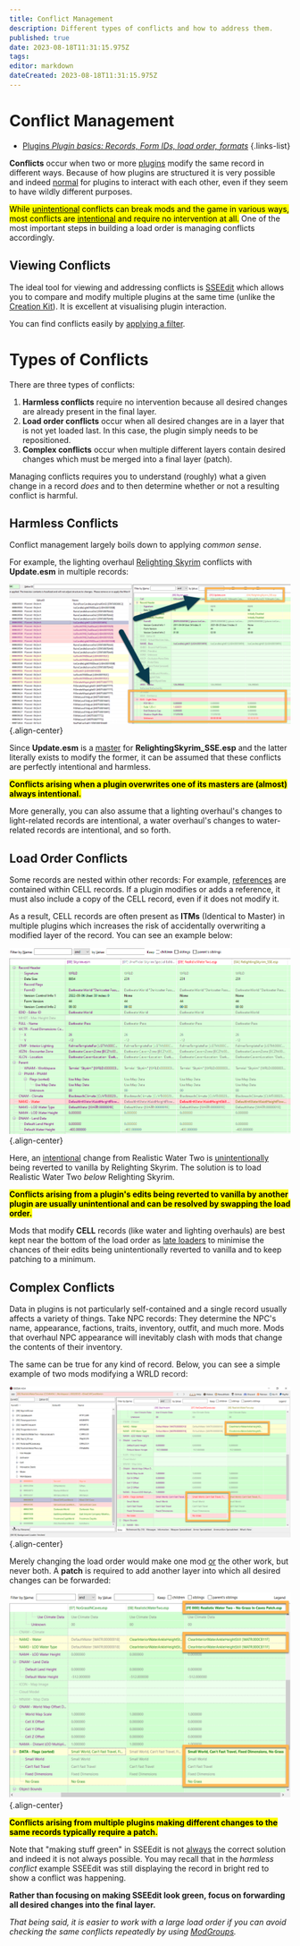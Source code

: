 ```yaml
---
title: Conflict Management
description: Different types of conflicts and how to address them.
published: true
date: 2023-08-18T11:31:15.975Z
tags: 
editor: markdown
dateCreated: 2023-08-18T11:31:15.975Z
---
```


# Conflict Management

- [Plugins *Plugin basics: Records, Form IDs, load order, formats*](/knowledge-base/plugins)
{.links-list}

**Conflicts** occur when two or more [plugins](/knowledge-base/plugins) modify the same record in different ways. Because of how plugins are structured it is very possible and indeed <u>normal</u> for plugins to interact with each other, even if they seem to have wildly different purposes.

<mark>While <u>unintentional</u> conflicts can break mods and the game in various ways, most conflicts are <u>intentional</u> and require no intervention at all.</mark> One of the most important steps in building a load order is managing conflicts accordingly.

## Viewing Conflicts

The ideal tool for viewing and addressing conflicts is [SSEEdit](/skyforge/tool-setup/sseedit/) which allows you to compare and modify multiple plugins at the same time (unlike the [Creation Kit](/tools/ck)). It is excellent at visualising plugin interaction.

You can find conflicts easily by [applying a filter](/guides-tutorials/filter-for-conflicts/).

# Types of Conflicts

There are three types of conflicts:

1. **Harmless conflicts** require no intervention because all desired changes are already present in the final layer.
2. **Load order conflicts** occur when all desired changes are in a layer that is not yet loaded last. In this case, the plugin simply needs to be repositioned.
3. **Complex conflicts** occur when multiple different layers contain desired changes which must be merged into a final layer (patch).

Managing conflicts requires you to understand (roughly) what a given change in a record *does* and to then determine whether or not a resulting conflict is harmful.

## Harmless Conflicts

Conflict management largely boils down to applying *common sense*.

For example, the lighting overhaul [Relighting Skyrim](https://www.nexusmods.com/skyrimspecialedition/mods/8586) conflicts with **Update.esm** in multiple records:

![rs-update-conflict.png](/knowledge-base/rs-update-conflict.png){.align-center}

Since **Update.esm** is a <u>master</u> for **RelightingSkyrim_SSE.esp** and the latter literally exists to modify the former, it can be assumed that these conflicts are perfectly intentional and harmless.

<mark>**Conflicts arising when a plugin overwrites one of its masters are (almost) always intentional.**</mark>

More generally, you can also assume that a lighting overhaul's changes to light-related records are intentional, a water overhaul's changes to water-related records are intentional, and so forth.

## Load Order Conflicts

Some records are nested within other records: For example, [references](/knowledge-base/references) are contained within CELL records. If a plugin modifies or adds a reference, it must also include a copy of the CELL record, even if it does not modify it.

As a result, CELL records are often present as **ITMs** (Identical to Master) in multiple plugins which increases the risk of accidentally overwriting a modified layer of the record. You can see an example below:

![worldspace-conflict.png](/knowledge-base/worldspace-conflict.png){.align-center}

Here, an <u>intentional</u> change from Realistic Water Two is <u>unintentionally</u> being reverted to vanilla by Relighting Skyrim. The solution is to load Realistic Water Two *below* Relighting Skyrim.

<mark>**Conflicts arising from a plugin's edits being reverted to vanilla by another plugin are usually unintentional and can be resolved by swapping the load order.**</mark>

Mods that modify **CELL** records (like water and lighting overhauls) are best kept near the bottom of the load order as [late loaders](/knowledge-base/late-loaders) to minimise the chances of their edits being unintentionally reverted to vanilla and to keep patching to a minimum.

## Complex Conflicts

Data in plugins is not particularly self-contained and a single record usually affects a variety of things. Take NPC records: They determine the NPC's name, appearance, factions, traits, inventory, outfit, and much more. Mods that overhaul NPC appearance will inevitably clash with mods that change the contents of their inventory.

The same can be true for any kind of record. Below, you can see a simple example of two mods modifying a WRLD record:

![rw2-ngic-conflict.png](/knowledge-base/rw2-ngic-conflict.png){.align-center}

Merely changing the load order would make one mod <u>or</u> the other work, but never both. A **patch** is required to add another layer into which all desired changes can be forwarded:

![rw2-ngic-resolved.png](/knowledge-base/rw2-ngic-resolved.png){.align-center}

<mark>**Conflicts arising from multiple plugins making different changes to the same records typically require a patch.**</mark>

Note that "making stuff green" in SSEEdit is not <u>always</u> the correct solution and indeed it is not always possible. You may recall that in the *harmless conflict* example SSEEdit was still displaying the record in bright red to show a conflict was happening.

**Rather than focusing on making SSEEdit look green, focus on forwarding all desired changes into the final layer.**

*That being said, it is easier to work with a large load order if you can avoid checking the same conflicts repeatedly by using [ModGroups](/knowledge-base/modgroups).*